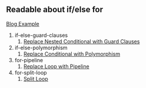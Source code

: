 ## Readable about if/else for

[Blog Example](https://ziqiang.blog/2022/03/15/technology/readable-about-if-else-for/)

1. if-else-guard-clauses
    1. [Replace Nested Conditional with Guard Clauses](https://refactoring.com/catalog/replaceNestedConditionalWithGuardClauses.html)
1. if-else-polymorphism
    1. [Replace Conditional with Polymorphism](https://refactoring.com/catalog/replaceConditionalWithPolymorphism.html)
1. for-pipeline
    1. [Replace Loop with Pipeline](https://refactoring.com/catalog/replaceLoopWithPipeline.html)
1. for-split-loop
    1. [Split Loop](https://refactoring.com/catalog/splitLoop.html)
